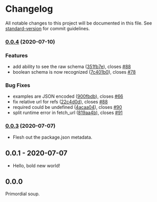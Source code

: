 # Changelog

All notable changes to this project will be documented in this file. See [standard-version](https://github.com/conventional-changelog/standard-version) for commit guidelines.

### [0.0.4](https://github.com/yanick/jsonschematic/compare/v0.0.3...v0.0.4) (2020-07-10)


### Features

* add ability to see the raw schema ([351fb7e](https://github.com/yanick/jsonschematic/commit/351fb7e25ad1b0141f66e9a55addaf022e603603)), closes [#88](https://github.com/yanick/jsonschematic/issues/88)
* boolean schema is now recognized ([7c401b0](https://github.com/yanick/jsonschematic/commit/7c401b0196782bace89b098a65b57c95ae096470)), closes [#78](https://github.com/yanick/jsonschematic/issues/78)


### Bug Fixes

* examples are JSON encoded ([900fbdb](https://github.com/yanick/jsonschematic/commit/900fbdb42e85cc957e60c43cbce2b69c44d51cf9)), closes [#66](https://github.com/yanick/jsonschematic/issues/66)
* fix relative url for refs ([22c4d0d](https://github.com/yanick/jsonschematic/commit/22c4d0d7bddf332be20c05bfba0d96594d2e803d)), closes [#88](https://github.com/yanick/jsonschematic/issues/88)
* required could be undefined ([4acaa04](https://github.com/yanick/jsonschematic/commit/4acaa043312faae92bc248870057121c6e140278)), closes [#90](https://github.com/yanick/jsonschematic/issues/90)
* split runtime error in fetch_url ([819aa4b](https://github.com/yanick/jsonschematic/commit/819aa4bcd7b6da0875901394662623f294971c45)), closes [#91](https://github.com/yanick/jsonschematic/issues/91)

### [0.0.3](https://github.com/yanick/jsonschematic/compare/v0.0.1...v0.0.3) (2020-07-07)

* Flesh out the package.json metadata.

## 0.0.1 - 2020-07-07

* Hello, bold new world!

## 0.0.0

Primordial soup.
